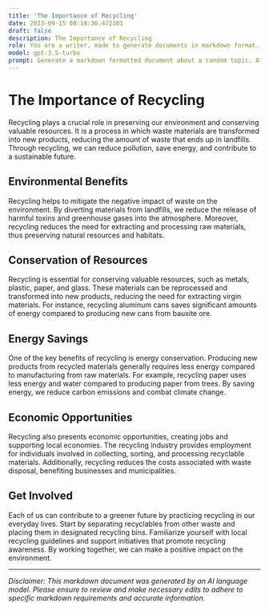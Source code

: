 ```yaml
---
title: 'The Importance of Recycling'
date: 2023-09-15 08:19:36.472381
draft: false
description: The Importance of Recycling
role: You are a writer, made to generate documents in markdown format. It is very important that all of the documents you generate are in valid markdown format.
model: gpt-3.5-turbo
prompt: Generate a markdown formatted document about a random topic. At the bottom, include a disclaimer explaining that the document was generated by you. The first line of the document should be the title. Make sure that the entire document is in proper markdown format, using a mix of various tags to make the document visually appealing.
---
```


# The Importance of Recycling

Recycling plays a crucial role in preserving our environment and conserving valuable resources. It is a process in which waste materials are transformed into new products, reducing the amount of waste that ends up in landfills. Through recycling, we can reduce pollution, save energy, and contribute to a sustainable future.

## Environmental Benefits

Recycling helps to mitigate the negative impact of waste on the environment. By diverting materials from landfills, we reduce the release of harmful toxins and greenhouse gases into the atmosphere. Moreover, recycling reduces the need for extracting and processing raw materials, thus preserving natural resources and habitats.

## Conservation of Resources

Recycling is essential for conserving valuable resources, such as metals, plastic, paper, and glass. These materials can be reprocessed and transformed into new products, reducing the need for extracting virgin materials. For instance, recycling aluminum cans saves significant amounts of energy compared to producing new cans from bauxite ore.

## Energy Savings

One of the key benefits of recycling is energy conservation. Producing new products from recycled materials generally requires less energy compared to manufacturing from raw materials. For example, recycling paper uses less energy and water compared to producing paper from trees. By saving energy, we reduce carbon emissions and combat climate change.

## Economic Opportunities

Recycling also presents economic opportunities, creating jobs and supporting local economies. The recycling industry provides employment for individuals involved in collecting, sorting, and processing recyclable materials. Additionally, recycling reduces the costs associated with waste disposal, benefiting businesses and municipalities.

## Get Involved

Each of us can contribute to a greener future by practicing recycling in our everyday lives. Start by separating recyclables from other waste and placing them in designated recycling bins. Familiarize yourself with local recycling guidelines and support initiatives that promote recycling awareness. By working together, we can make a positive impact on the environment.

---

*Disclaimer: This markdown document was generated by an AI language model. Please ensure to review and make necessary edits to adhere to specific markdown requirements and accurate information.*